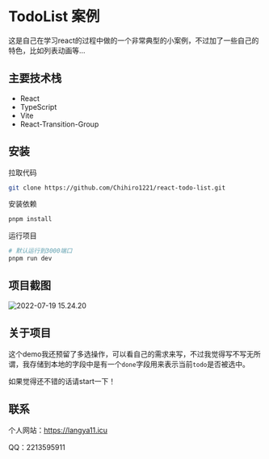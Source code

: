 # TodoList 案例
这是自己在学习react的过程中做的一个非常典型的小案例，不过加了一些自己的特色，比如列表动画等...

## 主要技术栈
- React
- TypeScript
- Vite
- React-Transition-Group

## 安装
拉取代码
```bash
git clone https://github.com/Chihiro1221/react-todo-list.git
```
安装依赖
```bash
pnpm install
```
运行项目
```bash
# 默认运行到3000端口
pnpm run dev
```

## 项目截图

![2022-07-19 15.24.20](https://heart-note-images.oss-cn-beijing.aliyuncs.com/2022-07-19%2015.24.20.gif)

## 关于项目

这个demo我还预留了多选操作，可以看自己的需求来写，不过我觉得写不写无所谓，我存储到本地的字段中是有一个`done`字段用来表示当前`todo`是否被选中。

如果觉得还不错的话请start一下！

## 联系

个人网站：https://langya11.icu

QQ：2213595911



